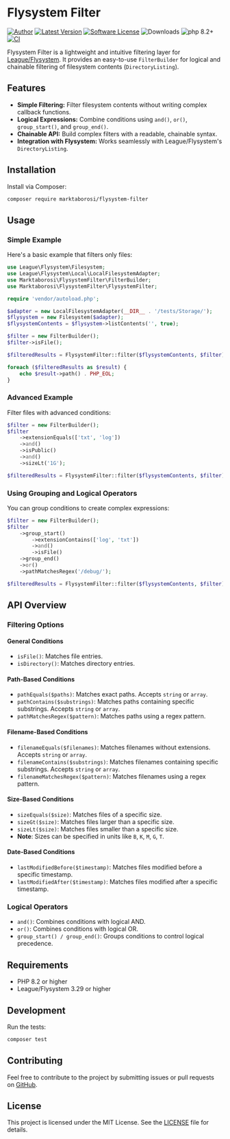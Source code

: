
# Flysystem Filter

[![Author](https://img.shields.io/badge/author-@marktaborosi-blue.svg)](https://github.com/marktaborosi)
[![Latest Version](https://img.shields.io/github/release/marktaborosi/flysystem-filter.svg?style=flat-square)](https://github.com/marktaborosi/flysystem-filter/releases)
[![Software License](https://img.shields.io/badge/license-MIT-brightgreen.svg)](https://github.com/marktaborosi/flysystem-filter/blob/master/LICENSE)
![Downloads](https://img.shields.io/packagist/dt/marktaborosi/flysystem-filter.svg)
![php 8.2+](https://img.shields.io/badge/php-min%208.2-red.svg)
[![CI](https://github.com/marktaborosi/flysystem-filter/actions/workflows/test.yml/badge.svg)](https://github.com/marktaborosi/flysystem-filter/actions)

Flysystem Filter is a lightweight and intuitive filtering layer for [League/Flysystem](https://flysystem.thephpleague.com/). It provides an easy-to-use `FilterBuilder` for logical and chainable filtering of filesystem contents (`DirectoryListing`).

## Features

- **Simple Filtering:** Filter filesystem contents without writing complex callback functions.
- **Logical Expressions:** Combine conditions using `and()`, `or()`, `group_start()`, and `group_end()`.
- **Chainable API:** Build complex filters with a readable, chainable syntax.
- **Integration with Flysystem:** Works seamlessly with League/Flysystem's `DirectoryListing`.

## Installation

Install via Composer:

```bash
composer require marktaborosi/flysystem-filter
```

## Usage

### Simple Example

Here's a basic example that filters only files:

```php
use League\Flysystem\Filesystem;
use League\Flysystem\Local\LocalFilesystemAdapter;
use Marktaborosi\FlysystemFilter\FilterBuilder;
use Marktaborosi\FlysystemFilter\FlysystemFilter;

require 'vendor/autoload.php';

$adapter = new LocalFilesystemAdapter(__DIR__ . '/tests/Storage/');
$flysystem = new Filesystem($adapter);
$flysystemContents = $flysystem->listContents('', true);

$filter = new FilterBuilder();
$filter->isFile();

$filteredResults = FlysystemFilter::filter($flysystemContents, $filter);

foreach ($filteredResults as $result) {
    echo $result->path() . PHP_EOL;
}
```

### Advanced Example

Filter files with advanced conditions:

```php
$filter = new FilterBuilder();
$filter
    ->extensionEquals(['txt', 'log'])
    ->and()
    ->isPublic()
    ->and()
    ->sizeLt('1G');

$filteredResults = FlysystemFilter::filter($flysystemContents, $filter);
```

### Using Grouping and Logical Operators

You can group conditions to create complex expressions:

```php
$filter = new FilterBuilder();
$filter
    ->group_start()
        ->extensionContains(['log', 'txt'])
        ->and()
        ->isFile()
    ->group_end()
    ->or()
    ->pathMatchesRegex('/debug/');

$filteredResults = FlysystemFilter::filter($flysystemContents, $filter);
```

## API Overview

### Filtering Options

#### General Conditions
- `isFile()`: Matches file entries.
- `isDirectory()`: Matches directory entries.

#### Path-Based Conditions
- `pathEquals($paths)`: Matches exact paths. Accepts `string` or `array`.
- `pathContains($substrings)`: Matches paths containing specific substrings. Accepts `string` or `array`.
- `pathMatchesRegex($pattern)`: Matches paths using a regex pattern.

#### Filename-Based Conditions
- `filenameEquals($filenames)`: Matches filenames without extensions. Accepts `string` or `array`.
- `filenameContains($substrings)`: Matches filenames containing specific substrings. Accepts `string` or `array`.
- `filenameMatchesRegex($pattern)`: Matches filenames using a regex pattern.

#### Size-Based Conditions
- `sizeEquals($size)`: Matches files of a specific size.
- `sizeGt($size)`: Matches files larger than a specific size.
- `sizeLt($size)`: Matches files smaller than a specific size.
- **Note**: Sizes can be specified in units like `B`, `K`, `M`, `G`, `T`.

#### Date-Based Conditions
- `lastModifiedBefore($timestamp)`: Matches files modified before a specific timestamp.
- `lastModifiedAfter($timestamp)`: Matches files modified after a specific timestamp.

### Logical Operators
- `and()`: Combines conditions with logical AND.
- `or()`: Combines conditions with logical OR.
- `group_start() / group_end()`: Groups conditions to control logical precedence.

## Requirements

- PHP 8.2 or higher
- League/Flysystem 3.29 or higher

## Development

Run the tests:

```bash
composer test
```

## Contributing

Feel free to contribute to the project by submitting issues or pull requests on [GitHub](https://github.com/marktaborosi/flysystem-filter).

## License

This project is licensed under the MIT License. See the [LICENSE](LICENSE) file for details.
